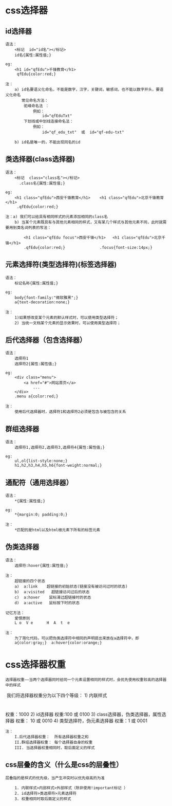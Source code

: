 # css选择器

## id选择器

	语法：
		<标记  id="id名"></标记>
	    id名{属性:属性值;}
	
	eg:  
		<h1 id="qfEdu">千锋教育</h1>
	     qfEdu{color:red;}
	
	注：
		a) id名要语义化命名，不能是数字，汉字，关键词，敏感词，也不能以数字开头，要语义化命名
	       常见命名方法：
			驼峰命名法 ： 
				例如：
					id="qfEduTxt"   
			下划线或中划线连接命名法：     
				例如： 
					id="qf_edu_txt"  或  id="qf-edu-txt"
	    
		b) id名是唯一的，不能出现同名的id

## 类选择器(class选择器)

	语法： 
		<标记  class="class名"></标记>
	      .class名{属性:属性值;}
	
	eg:  
		<h1 class="qfEdu">西安千锋教育</h1>    <h1 class="qfEdu">北京千锋教育</h1>
	     .qfEdu{color:red;}
	
	注：a) 我们可以给具有相同样式的元素添加相同的class名
		b) 当某个元素既具有与其他元素相同的样式，又有某几个样式与其他元素不同，此时就需要用到类名词列表的写法：
	
			<h1 class="qfEdu focus">西安千锋</h1>   <h1 class="qfEdu">北京千锋</h1>      
			.qfEdu{color:red;}               .focus{font-size:14px;}

## 元素选择符(类型选择符)(标签选择器)

	语法： 
		标记名称{属性:属性值;}
	
	eg:  
		body{font-family:"微软雅黑";}
	    a{text-decoration:none;}
	
	注：
		1)如果想改变某个元素的默认样式时，可以使用类型选择符；
		2) 当统一文档某个元素的显示效果时，可以使用类型选择符；

## 后代选择器（包含选择器）

	语法：
		选择符1 
		选择符2{属性:属性值;}
	
	eg:  
		<div class="menu">
	        <a href="#">网站首页</a>
	            ...
	    </div>
	    .menu a{color:red;}
	
	注：
		使用后代选择器时，选择符1和选择符2必须是包含与被包含的关系

## 群组选择器

	语法：
		选择符1,选择符2,选择符3,选择符4{属性:属性值;}
	
	eg:  
		ul,ol{list-style:none;}
		h1,h2,h3,h4,h5,h6{font-weight:normal;}

## 通配符（通用选择器）

	语法： 
		*{属性:属性值;}
	
	eg:   
		*{margin:0; padding:0;}
	
	注：
		*匹配的是html以及html根元素下所有的标签元素

## 伪类选择器

	语法： 
		选择符:hover{属性:属性值;}
	
	注：
		超链接的四个状态
		a)	a:link    超链接的初始状态(链接没有被访问过时的状态)
		b)	a:visited   超链接访问过后的状态
		c)	a:hover    鼠标滑过超链接时的状态
		d)	a:active   鼠标按下时的状态
	
	记忆方法：
		爱恨原则
		L o  V e      H  A  t  e
	
	注：
		为了简化代码，可以把伪类选择符中相同的声明提出来放在a选择符中，即
		a{color:gray;}  a:hover{color:orange;}

# css选择器权重

	选择器权重——当两个选择器同时给同一个元素设置相同的样式时，会优先使用权重较高的选择器中的样式
​	我们将选择器权重分为以下四个等级：
		1) 内联样式  <h1 style="color:red;"></h1>      权重：1000
		2) id选择器             权重:100    或  0100
		3) class选择器，伪类选择器，属性选择器       权重： 10   或 0010
		4) 类型选择符，伪元素选择器      权重：1 或 0001

	注：
		I.后代选择器权重：  所有选择器权重之和
	    II.群组选择器权重： 每个选择器自身的权重
	    III. 当选择器权重相同时，取后面定义的样式

## css层叠的含义（什么是css的层叠性）

	层叠指的是样式的优先级，当产生冲突时以优先级高的为准
	
		1. 内联样式>内部样式>外部样式（除非使用!important标记 ）
		2. id选择符>类选择符>元素选择符
		3. 权重相同时取后面定义的样式	